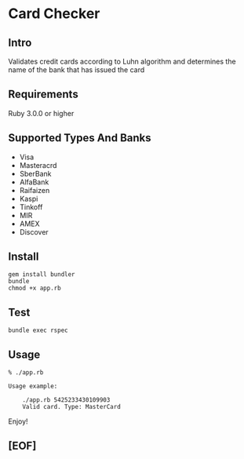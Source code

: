 # Card Checker
## Intro

Validates credit cards according to Luhn algorithm and determines the name of the bank that has issued the card

## Requirements

Ruby 3.0.0 or higher

## Supported Types And Banks

* Visa
* Masteracrd
* SberBank
* AlfaBank
* Raifaizen 
* Kaspi
* Tinkoff
* MIR
* AMEX
* Discover


## Install

```
gem install bundler
bundle
chmod +x app.rb
```

## Test

```
bundle exec rspec
```

## Usage

```
% ./app.rb

Usage example:

	./app.rb 5425233430109903
	Valid card. Type: MasterCard

```

Enjoy!

## [EOF]
